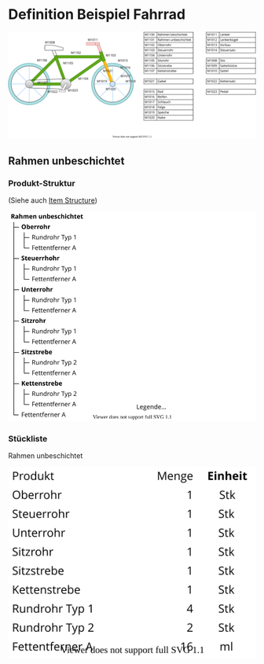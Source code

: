 # Definition Beispiel Fahrrad

![Theorie Definition Beispiel Fahrrad](assets/Theorie%20Definition%20Beispiel%20Fahrrad.svg)

## Rahmen unbeschichtet

### Produkt-Struktur

(Siehe auch [Item Structure](Theorie-Item-Structure.md))

![Theorie Item Structure Rahmen unbeschichtet](assets/Theorie%20Item%20Structure%20Rahmen%20unbeschichtet.svg)

### Stückliste

Rahmen unbeschichtet

![Theorie Fahrrad BoM](assets/Theorie%20Fahrrad%20BoM.svg)
